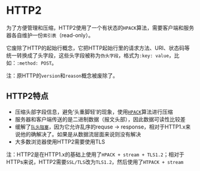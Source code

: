 # HTTP2

为了方便管理和压缩，HTTP2使用了一个有状态的` HPACK `算法，需要客户端和服务器各自维护一份`索引表`（read-only）。

它废除了HTTP的起始行概念，它把HTTP起始行里的请求方法、URI、状态码等统一转换成了头字段，这些头字段被称为`伪头字段`，格式为` :key: value `，比如：`:method: POST`。

注：原HTTP的` version `和` reason `概念被废除了。

## HTTP2特点

* 压缩头部字段信息，避免‘头重脚轻’的现象，使用[` HPACK `](https://www.zcfy.cc/article/1969)算法进行压缩
* 服务器和客户端传送的是二进制数据（报文头部），因此数据可读性比较差
* 缓解了[` 队头阻塞 `](https://cloud.tencent.com/developer/article/1509279)，因为它允许乱序的requse -> response，相对于HTTP1.x来说他的确解决了。如果是从数据流层面来说则没有解决
* 大多数浏览器使用HTTP2需要使用TLS

注：HTTP2是在HTTP1.x的基础上使用了` HPACK + stream + TLS1.2 `；相对于HTTPs来说，HTTP2需要` SSL/TLS `改为` TLS1.2 `，然后使用了` HTPACK + stream `
